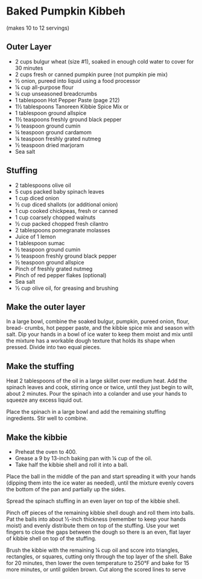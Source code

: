 Baked Pumpkin Kibbeh
====================

(makes 10 to 12 servings)

## Outer Layer

- 2 cups bulgur wheat (size #1), soaked in enough cold water to cover for 30 minutes
- 2 cups fresh or canned pumpkin puree (not pumpkin pie mix)
- ½ onion, pureed into liquid using a food processor
- ¼ cup all-purpose flour
- ¼ cup unseasoned breadcrumbs
- 1 tablespoon Hot Pepper Paste (page 212)
- 1½ tablespoons Tanoreen Kibbie Spice Mix
or
- 1 tablespoon ground allspice
- 1½ teaspoons freshly ground black pepper
- ½ teaspoon ground cumin
- ¼ teaspoon ground cardamom
- ¼ teaspoon freshly grated nutmeg
- ½ teaspoon dried marjoram
- Sea salt

## Stuffing

- 2 tablespoons olive oil
- 5 cups packed baby spinach leaves
- 1 cup diced onion
- ½ cup diced shallots (or additional onion)
- 1 cup cooked chickpeas, fresh or canned
- 1 cup coarsely chopped walnuts
- ½ cup packed chopped fresh cilantro
- 2 tablespoons pomegranate molasses
- Juice of 1 lemon
- 1 tablespoon sumac
- ½ teaspoon ground cumin
- ½ teaspoon freshly ground black pepper
- ½ teaspoon ground allspice
- Pinch of freshly grated nutmeg
- Pinch of red pepper flakes (optional)
- Sea salt
- ½ cup olive oil, for greasing and brushing


## Make the outer layer

In a large bowl, combine the soaked bulgur, pumpkin, pureed onion, flour, bread- crumbs, hot pepper paste, and the kibbie spice mix and season with salt. Dip your hands in a bowl of ice water to keep them moist and mix until the mixture has a workable dough texture that holds its shape when pressed. Divide into two equal pieces.

## Make the stuffing
Heat 2 tablespoons of the oil in a large skillet over medium heat. Add the spinach leaves and cook, stirring once or twice, until they just begin to wilt, about 2 minutes. Pour the spinach into a colander and use your hands to squeeze any excess liquid out.

Place the spinach in a large bowl and add the remaining stuffing ingredients. Stir well to combine.

## Make the kibbie

- Preheat the oven to 400.
- Grease a 9 by 13-inch baking pan with ¼ cup of the oil.
- Take half the kibbie shell and roll it into a ball.

Place the ball in the middle of the pan and start spreading it with your hands (dipping them into the ice water as needed), until the mixture evenly covers the bottom of the pan and partially up the sides.

Spread the spinach stuffing in an even layer on top of the kibbie shell.

Pinch off pieces of the remaining kibbie shell dough and roll them into balls. Pat the balls into about ½-inch thickness (remember to keep your hands moist) and evenly distribute them on top of the stuffing. Use your wet fingers to close the gaps between the dough so there is an even, flat layer of kibbie shell on top of the stuffing.

Brush the kibbie with the remaining ¼ cup oil and score into triangles, rectangles, or squares, cutting only through the top layer of the shell. Bake for 20 minutes, then lower the oven temperature to 250°F and bake for 15 more minutes, or until golden brown. Cut along the scored lines to serve